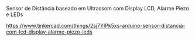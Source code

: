Sensor de Distância baseado em Ultrassom com Display LCD, Alarme Piezo e LEDs

https://www.tinkercad.com/things/2sj7YIPk5xs-arduino-sensor-distancia-com-lcd-display-alarme-piezo-leds
